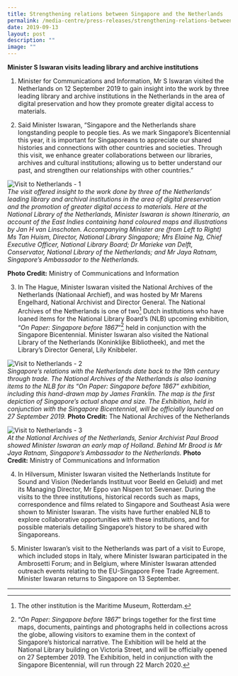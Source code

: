```yaml
---
title: Strengthening relations between Singapore and the Netherlands
permalink: /media-centre/press-releases/strengthening-relations-between-singapore-and-the-netherlands/
date: 2019-09-13
layout: post
description: ""
image: ""
---
```

**Minister S Iswaran visits leading library and archive institutions**

1. Minister for Communications and Information, Mr S Iswaran visited the Netherlands on 12 September 2019 to gain insight into the work by three leading library and archive institutions in the Netherlands in the area of digital preservation and how they promote greater digital access to materials.  
  
2. Said Minister Iswaran, “Singapore and the Netherlands share longstanding people to people ties. As we mark Singapore’s Bicentennial this year, it is important for Singaporeans to appreciate our shared histories and connections with other countries and societies. Through this visit, we enhance greater collaborations between our libraries, archives and cultural institutions; allowing us to better understand our past, and strengthen our relationships with other countries.”

![Visit to Netherlands - 1](https://www.mci.gov.sg/-/media/MciCorp/Images/Portfolios/PressRoomSPics/Minister-Iswaran-visit-to-Netherlands/Visit-to-Netherlands---1.ashx?h=374&w=500&hash=621550F71C79ADB1AABFA51D063EB803)  
*The visit offered insight to the work done by three of the Netherlands’ leading library and archival institutions in the area of digital preservation and the promotion of greater digital access to materials. Here at the National Library of the Netherlands, Minister Iswaran is shown Itinerario, an account of the East Indies containing hand coloured maps and illustrations by Jan H van Linschoten. Accompanying Minister are (from Left to Right) Ms Tan Huism, Director, National Library Singapore; Mrs Elaine Ng, Chief Executive Officer, National Library Board; Dr Marieke van Delft, Conservator, National Library of the Netherlands; and Mr Jaya Ratnam, Singapore’s Ambassador to the Netherlands.*

**Photo Credit:** Ministry of Communications and Information 

3. In The Hague, Minister Iswaran visited the National Archives of the Netherlands (Nationaal Archief), and was hosted by Mr Marens Engelhard, National Archivist and Director General. The National Archives of the Netherlands is one of two[^1] Dutch institutions who have loaned items for the National Library Board’s (NLB) upcoming exhibition, “*On Paper: Singapore before 1867*”[^2] held in conjunction with the Singapore Bicentennial. Minister Iswaran also visited the National Library of the Netherlands (Koninklijke Bibliotheek), and met the Library’s Director General, Lily Knibbeler.

![Visit to Netherlands - 2](https://www.mci.gov.sg/-/media/MciCorp/Images/Portfolios/PressRoomSPics/Minister-Iswaran-visit-to-Netherlands/Visit-to-Netherlands---2.ashx)  
*Singapore’s relations with the Netherlands date back to the 19th century through trade. The National Archives of the Netherlands is also loaning items to the NLB for its “On Paper: Singapore before 1867” exhibition, including this hand-drawn map by James Franklin. The map is the first depiction of Singapore’s actual shape and size. The Exhibition, held in conjunction with the Singapore Bicentennial, will be officially launched on 27 September 2019.*
**Photo Credit:** The National Archives of the Netherlands

![Visit to Netherlands - 3](https://www.mci.gov.sg/-/media/MciCorp/Images/Portfolios/PressRoomSPics/Minister-Iswaran-visit-to-Netherlands/Visit-to-Netherlands---3.ashx?h=375&w=500&hash=16FDE95A9E11E907F1E2C3BEC212FB8C)  
*At the National Archives of the Netherlands, Senior Archivist Paul Brood showed Minister Iswaran an early map of Holland. Behind Mr Brood is Mr Jaya Ratnam, Singapore’s Ambassador to the Netherlands.*
**Photo Credit:** Ministry of Communications and Information

4. In Hilversum, Minister Iswaran visited the Netherlands Institute for Sound and Vision (Nederlands Instituut voor Beeld en Geluid) and met its Managing Director, Mr Eppo van Nispen tot Sevenaer. During the visits to the three institutions, historical records such as maps, correspondence and films related to Singapore and Southeast Asia were shown to Minister Iswaran. The visits have further enabled NLB to explore collaborative opportunities with these institutions, and for possible materials detailing Singapore’s history to be shared with Singaporeans.  

5. Minister Iswaran’s visit to the Netherlands was part of a visit to Europe, which included stops in Italy, where Minister Iswaran participated in the Ambrosetti Forum; and in Belgium, where Minister Iswaran attended outreach events relating to the EU-Singapore Free Trade Agreement. Minister Iswaran returns to Singapore on 13 September.

------------------------------------------------------------------------------------
[^1]: The other institution is the Maritime Museum, Rotterdam.  
[^2]: “*On Paper: Singapore before 1867*” brings together for the first time maps, documents, paintings and photographs held in collections across the globe, allowing visitors to examine them in the context of Singapore’s historical narrative. The Exhibition will be held at the National Library building on Victoria Street, and will be officially opened on 27 September 2019. The Exhibition, held in conjunction with the Singapore Bicentennial, will run through 22 March 2020.